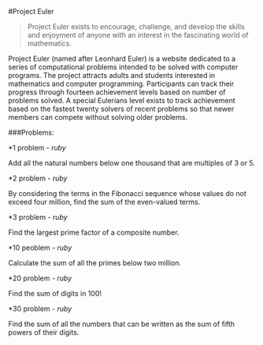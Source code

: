 #Project Euler

>Project Euler exists to encourage, challenge, and develop the skills and enjoyment of anyone with an interest in the fascinating world of mathematics.

Project Euler (named after Leonhard Euler) is a website dedicated to a series of computational problems intended to be solved with computer programs. The project attracts adults and students interested in mathematics and computer programming. Participants can track their progress through fourteen achievement levels based on number of problems solved. A special Eulerians level exists to track achievement based on the fastest twenty solvers of recent problems so that newer members can compete without solving older problems.

###Problems:

*1 problem - *ruby*

Add all the natural numbers below one thousand that are multiples of 3 or 5.

*2 problem - *ruby*

By considering the terms in the Fibonacci sequence whose values do not exceed four million, find the sum of the even-valued terms.

*3 problem - *ruby*

Find the largest prime factor of a composite number.

*10 peoblem - *ruby*

Calculate the sum of all the primes below two million.

*20 problem - *ruby*

Find the sum of digits in 100!

*30 problem - *ruby*

Find the sum of all the numbers that can be written as the sum of fifth powers of their digits.
